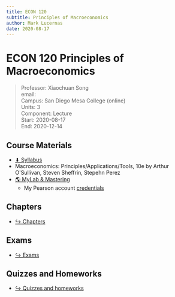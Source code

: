 ```yaml
---
title: ECON 120
subtitle: Principles of Macroeconomics
author: Mark Lucernas
date: 2020-08-17
---
```



# ECON 120 Principles of Macroeconomics
> Professor: Xiaochuan Song<br>
> email: <br>
> Campus: San Diego Mesa College (online)<br>
> Units: 3<br>
> Component: Lecture<br>
> Start: 2020-08-17<br>
> End: 2020-12-14<br>

## Course Materials

- [⬇ Syllabus](file:../../../files/fall-2020/ECON-120/syllabus.pdf)
- Macroeconomics: Principles/Applications/Tools, 10e by Arthur O'Sullivan,
  Steven Sheffrin, Stepehn Perez
- [🌎 MyLab & Mastering](https://portal.mypearson.com/course-home)
  * My Pearson account [credentials](vfile:../../../files/fall-2020/ECON-120/pearson_account.txt)


## Chapters

- [↪ Chapters](chapters/index)


## Exams

- [↪ Exams](exams/index)


## Quizzes and Homeworks

- [↪ Quizzes and homeworks](quizzes-and-homeworks/index)


